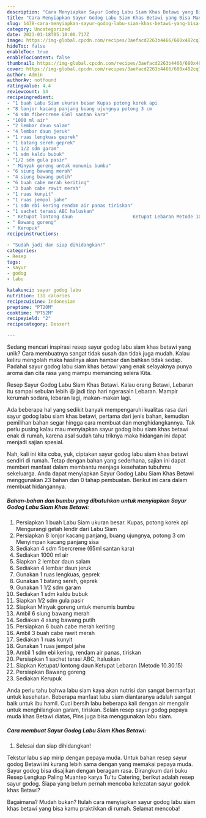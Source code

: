 ```yaml
---
description: "Cara Menyiapkan Sayur Godog Labu Siam Khas Betawi yang Bisa Manjain Lidah"
title: "Cara Menyiapkan Sayur Godog Labu Siam Khas Betawi yang Bisa Manjain Lidah"
slug: 1478-cara-menyiapkan-sayur-godog-labu-siam-khas-betawi-yang-bisa-manjain-lidah
category: Uncategorized
date: 2023-01-18T05:10:00.717Z
image: https://img-global.cpcdn.com/recipes/3aefacd2263b4466/680x482cq70/sayur-godog-labu-siam-khas-betawi-foto-resep-utama.jpg
hideToc: false
enableToc: true
enableTocContent: false
thumbnail: https://img-global.cpcdn.com/recipes/3aefacd2263b4466/680x482cq70/sayur-godog-labu-siam-khas-betawi-foto-resep-utama.jpg
cover: https://img-global.cpcdn.com/recipes/3aefacd2263b4466/680x482cq70/sayur-godog-labu-siam-khas-betawi-foto-resep-utama.jpg
author: Admin
authorAv: notfound
ratingvalue: 4.4
reviewcount: 14
recipeingredient:
- "1 buah Labu Siam ukuran besar Kupas potong korek api                      Mengurangi getah lendir dari Labu Siam"
- "8 lonjor kacang panjang buang ujungnya potong 3 cm                      Menyimpan kacang panjang sisa"
- "4 sdm fibercreme 65ml santan kara"
- "1000 ml air"
- "2 lembar daun salam"
- "4 lembar daun jeruk"
- "1 ruas lengkuas geprek"
- "1 batang sereh geprek"
- "1 1/2 sdm garam"
- "1 sdm kaldu bubuk"
- "1/2 sdm gula pasir"
- " Minyak goreng untuk menumis bumbu"
- "6 siung bawang merah"
- "4 siung bawang putih"
- "6 buah cabe merah keriting"
- "3 buah cabe rawit merah"
- "1 ruas kunyit"
- "1 ruas jempol jahe"
- "1 sdm ebi kering rendam air panas tiriskan"
- "1 sachet terasi ABC haluskan"
- " Ketupat lontong daun                      Ketupat Lebaran Metode 103015"
- " Bawang goreng"
- " Kerupuk"
recipeinstructions:

- "Sudah jadi dan siap dihidangkan!"
categories:
- Resep
tags:
- sayur
- godog
- labu

katakunci: sayur godog labu 
nutrition: 131 calories
recipecuisine: Indonesian
preptime: "PT20M"
cooktime: "PT52M"
recipeyield: "2"
recipecategory: Dessert

---
```





Sedang mencari inspirasi resep sayur godog labu siam khas betawi yang unik? Cara membuatnya sangat tidak susah dan tidak juga mudah. Kalau keliru mengolah maka hasilnya akan hambar dan bahkan tidak sedap. Padahal sayur godog labu siam khas betawi yang enak selayaknya punya aroma dan cita rasa yang mampu memancing selera Kita.





Resep Sayur Godog Labu Siam Khas Betawi. Kalau orang Betawi, Lebaran itu sampai sebulan lebih 😆 jadi tiap hari ngerasain Lebaran. Mampir kerumah sodara, lebaran lagi, makan-makan lagi.

Ada beberapa hal yang sedikit banyak mempengaruhi kualitas rasa dari sayur godog labu siam khas betawi, pertama dari jenis bahan, kemudian pemilihan bahan segar hingga cara membuat dan menghidangkannya. Tak perlu pusing kalau mau menyiapkan sayur godog labu siam khas betawi enak di rumah, karena asal sudah tahu triknya maka hidangan ini dapat menjadi sajian spesial.






Nah, kali ini kita coba, yuk, ciptakan sayur godog labu siam khas betawi sendiri di rumah. Tetap dengan bahan yang sederhana, sajian ini dapat memberi manfaat dalam membantu menjaga kesehatan tubuhmu sekeluarga. Anda dapat menyiapkan Sayur Godog Labu Siam Khas Betawi menggunakan 23 bahan dan 0 tahap pembuatan. Berikut ini cara dalam membuat hidangannya.

<!--inarticleads1-->

##### Bahan-bahan dan bumbu yang dibutuhkan untuk menyiapkan Sayur Godog Labu Siam Khas Betawi:

1. Persiapkan 1 buah Labu Siam ukuran besar. Kupas, potong korek api                      Mengurangi getah lendir dari Labu Siam
1. Persiapkan 8 lonjor kacang panjang, buang ujungnya, potong 3 cm                      Menyimpan kacang panjang sisa
1. Sediakan 4 sdm fibercreme (65ml santan kara)
1. Sediakan 1000 ml air
1. Siapkan 2 lembar daun salam
1. Sediakan 4 lembar daun jeruk
1. Gunakan 1 ruas lengkuas, geprek
1. Gunakan 1 batang sereh, geprek
1. Gunakan 1 1/2 sdm garam
1. Sediakan 1 sdm kaldu bubuk
1. Siapkan 1/2 sdm gula pasir
1. Siapkan  Minyak goreng untuk menumis bumbu
1. Ambil 6 siung bawang merah
1. Sediakan 4 siung bawang putih
1. Persiapkan 6 buah cabe merah keriting
1. Ambil 3 buah cabe rawit merah
1. Sediakan 1 ruas kunyit
1. Gunakan 1 ruas jempol jahe
1. Ambil 1 sdm ebi kering, rendam air panas, tiriskan
1. Persiapkan 1 sachet terasi ABC, haluskan
1. Siapkan  Ketupat/ lontong daun                      Ketupat Lebaran (Metode 10.30.15)
1. Persiapkan  Bawang goreng
1. Sediakan  Kerupuk


Anda perlu tahu bahwa labu siam kaya akan nutrisi dan sangat bermanfaat untuk kesehatan. Beberapa manfaat labu siam diantaranya adalah sangat baik untuk ibu hamil. Cuci bersih labu beberapa kali dengan air mengalir untuk menghilangkan garam, tiriskan. Selain resep sayur godog pepaya muda khas Betawi diatas, Pins juga bisa menggunakan labu siam. 

<!--inarticleads2-->

##### Cara membuat Sayur Godog Labu Siam Khas Betawi:


1. Selesai dan siap dihidangkan!

Tekstur labu siap mirip dengan pepaya muda. Untuk bahan resep sayur godog Betawi ini kurang lebih sama dengan yang memakai pepaya muda. Sayur godog bisa disajikan dengan beragam rasa. Dirangkum dari buku Resep Lengkap Paling Muantep karya Tu&#39;tu Catering, berikut adalah resep sayur godog. Siapa yang belum pernah mencoba kelezatan sayur godok khas Betawi? 

Bagaimana? Mudah bukan? Itulah cara menyiapkan sayur godog labu siam khas betawi yang bisa kamu praktikkan di rumah. Selamat mencoba!
